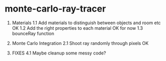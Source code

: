 # monte-carlo-ray-tracer

1. Materials
	1.1 Add materials to distinguish between objects and room etc OK
	1.2 Add the right properties to each material OK for now
	1.3 bounceRay function 

2. Monte Carlo Integration
	2.1 Shoot ray randomly through pixels OK

4. FIXES
	4.1 Maybe cleanup some messy code?
	
